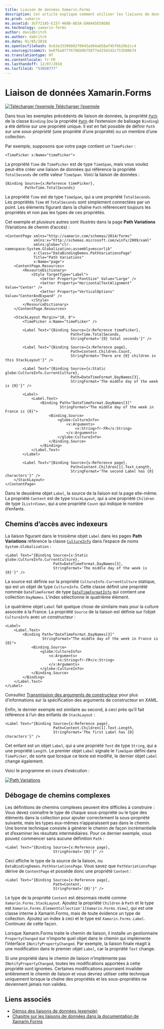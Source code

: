 ```yaml
---
title: Liaison de données Xamarin.Forms
description: Cet article explique comment utiliser les liaisons de données Xamarin.Forms pour accéder aux sous-propriétés et aux membres de la collection avec la propriété Path de la classe Binding.
ms.prod: xamarin
ms.assetid: 3CF721A5-E157-468B-AD3A-DA0A45E58E8D
ms.technology: xamarin-forms
author: davidbritch
ms.author: dabritch
ms.date: 01/05/2018
ms.openlocfilehash: 0c63e33309802f0945ad94a858af45f6b29b2cc4
ms.sourcegitcommit: be6f6a8f77679bb9675077ed25b5d2c753580b74
ms.translationtype: HT
ms.contentlocale: fr-FR
ms.lasthandoff: 12/07/2018
ms.locfileid: "53050777"
---
```

# <a name="xamarinforms-binding-path"></a>Liaison de données Xamarin.Forms

[![Télécharger l’exemple](~/media/shared/download.png) Télécharger l’exemple](https://developer.xamarin.com/samples/xamarin-forms/DataBindingDemos/)

Dans tous les exemples précédents de liaison de données, la propriété [`Path`](xref:Xamarin.Forms.Binding.Path) de la classe `Binding` (ou la propriété [`Path`](xref:Xamarin.Forms.Xaml.BindingExtension.Path) de l’extension de balisage `Binding`) a été définie sur une propriété unique. Il est en fait possible de définir `Path` sur une *sous-propriété* (une propriété d’une propriété) ou un membre d’une collection.

Par exemple, supposons que votre page contient un `TimePicker` :

```xaml
<TimePicker x:Name="timePicker">
```

La propriété `Time` de `TimePicker` est de type `TimeSpan`, mais vous voulez peut-être créer une liaison de données qui référence la propriété `TotalSeconds` de cette valeur `TimeSpan`. Voici la liaison de données :

```xaml
{Binding Source={x:Reference timePicker},
         Path=Time.TotalSeconds}
```

La propriété `Time` est de type `TimeSpan`, qui a une propriété `TotalSeconds`. Les propriétés `Time` et `TotalSeconds` sont simplement connectées par un point. Les éléments figurant dans la chaîne `Path` référencent toujours les propriétés et non pas les types de ces propriétés.

Cet exemple et plusieurs autres sont illustrés dans la page **Path Variations** (Variations de chemin d’accès) :

```xaml
<ContentPage xmlns="http://xamarin.com/schemas/2014/forms"
             xmlns:x="http://schemas.microsoft.com/winfx/2009/xaml"
             xmlns:globe="clr-namespace:System.Globalization;assembly=mscorlib"
             x:Class="DataBindingDemos.PathVariationsPage"
             Title="Path Variations"
             x:Name="page">
    <ContentPage.Resources>
        <ResourceDictionary>
            <Style TargetType="Label">
                <Setter Property="FontSize" Value="Large" />
                <Setter Property="HorizontalTextAlignment" Value="Center" />
                <Setter Property="VerticalOptions" Value="CenterAndExpand" />
            </Style>
        </ResourceDictionary>
    </ContentPage.Resources>

    <StackLayout Margin="10, 0">
        <TimePicker x:Name="timePicker" />

        <Label Text="{Binding Source={x:Reference timePicker},
                              Path=Time.TotalSeconds,
                              StringFormat='{0} total seconds'}" />

        <Label Text="{Binding Source={x:Reference page},
                              Path=Content.Children.Count,
                              StringFormat='There are {0} children in this StackLayout'}" />

        <Label Text="{Binding Source={x:Static globe:CultureInfo.CurrentCulture},
                              Path=DateTimeFormat.DayNames[3],
                              StringFormat='The middle day of the week is {0}'}" />

        <Label>
            <Label.Text>
                <Binding Path="DateTimeFormat.DayNames[3]"
                         StringFormat="The middle day of the week in France is {0}">
                    <Binding.Source>
                        <globe:CultureInfo>
                            <x:Arguments>
                                <x:String>fr-FR</x:String>
                            </x:Arguments>
                        </globe:CultureInfo>
                    </Binding.Source>
                </Binding>
            </Label.Text>
        </Label>

        <Label Text="{Binding Source={x:Reference page},
                              Path=Content.Children[1].Text.Length,
                              StringFormat='The second Label has {0} characters'}" />
    </StackLayout>
</ContentPage>
```

Dans le deuxième objet `Label`, la source de la liaison est la page elle-même. La propriété `Content` est de type `StackLayout`, qui a une propriété `Children` de type `IList<View>`, qui a une propriété `Count` qui indique le nombre d’enfants.

## <a name="paths-with-indexers"></a>Chemins d’accès avec indexeurs

La liaison figurant dans le troisième objet `Label` dans les pages **Path Variations** référence la classe [`CultureInfo`](xref:System.Globalization.CultureInfo) dans l’espace de noms `System.Globalization` :

```xaml
<Label Text="{Binding Source={x:Static globe:CultureInfo.CurrentCulture},
                      Path=DateTimeFormat.DayNames[3],
                      StringFormat='The middle day of the week is {0}'}" />
```

La source est définie sur la propriété `CultureInfo.CurrentCulture` statique, qui est un objet de type `CultureInfo`. Cette classe définit une propriété nommée `DateTimeFormat` de type [`DateTimeFormatInfo`](xref:System.Globalization.DateTimeFormatInfo) qui contient une collection `DayNames`. L’index sélectionne le quatrième élément.

Le quatrième objet `Label` fait quelque chose de similaire mais pour la culture associée à la France. La propriété `Source` de la liaison est définie sur l’objet `CultureInfo` avec un constructeur :

```xaml
<Label>
    <Label.Text>
        <Binding Path="DateTimeFormat.DayNames[3]"
                 StringFormat="The middle day of the week in France is {0}">
            <Binding.Source>
                <globe:CultureInfo>
                    <x:Arguments>
                        <x:String>fr-FR</x:String>
                    </x:Arguments>
                </globe:CultureInfo>
            </Binding.Source>
        </Binding>
    </Label.Text>
</Label>
```

Consultez [Transmission des arguments de constructeur](~/xamarin-forms/xaml/passing-arguments.md#constructor_arguments) pour plus d’informations sur la spécification des arguments de constructeur en XAML.

Enfin, le dernier exemple est similaire au second, à ceci près qu’il fait référence à l’un des enfants de `StackLayout` :

```xaml
<Label Text="{Binding Source={x:Reference page},
                      Path=Content.Children[1].Text.Length,
                      StringFormat='The first Label has {0} characters'}" />
```

Cet enfant est un objet `Label`, qui a une propriété `Text` de type `String`, qui a une propriété `Length`. Le premier objet `Label` signale le `TimeSpan` défini dans `TimePicker`, de sorte que lorsque ce texte est modifié, le dernier objet `Label` change également.

Voici le programme en cours d’exécution :

[![Path Variations](binding-path-images/pathvariations-small.png "Path Variations")](binding-path-images/pathvariations-large.png#lightbox "Path Variations")

## <a name="debugging-complex-paths"></a>Débogage de chemins complexes

Les définitions de chemins complexes peuvent être difficiles à construire : Vous devez connaître le type de chaque sous-propriété ou le type des éléments dans la collection pour ajouter correctement la sous-propriété suivante, mais les types eux-mêmes n’apparaissent pas dans le chemin. Une bonne technique consiste à générer le chemin de façon incrémentielle et d’examiner les résultats intermédiaires. Pour ce dernier exemple, vous pouvez commencer sans aucune définition `Path` :

```xaml
<Label Text="{Binding Source={x:Reference page},
                      StringFormat='{0}'}" />
```

Ceci affiche le type de la source de la liaison, ou `DataBindingDemos.PathVariationsPage`. Vous savez que `PathVariationsPage` dérive de `ContentPage` et possède donc une propriété `Content` :

```xaml
<Label Text="{Binding Source={x:Reference page},
                      Path=Content,
                      StringFormat='{0}'}" />
```

Le type de la propriété `Content` est désormais révélé comme `Xamarin.Forms.StackLayout`. Ajoutez la propriété `Children` à `Path` et le type est `Xamarin.Forms.ElementCollection'1[Xamarin.Forms.View]`, qui est une classe interne à Xamarin.Forms, mais de toute évidence un type de collection. Ajoutez un index à ceci et le type est `Xamarin.Forms.Label`. Continuez de cette façon.

Lorsque Xamarin.Forms traite le chemin de liaison, il installe un gestionnaire `PropertyChanged` sur n’importe quel objet dans le chemin qui implémente l’interface `INotifyPropertyChanged`. Par exemple, la liaison finale réagit à une modification dans le premier objet `Label`, car la propriété `Text` change.

Si une propriété dans le chemin de liaison n’implémente pas `INotifyPropertyChanged`, toutes les modifications apportées à cette propriété sont ignorées. Certaines modifications pourraient invalider entièrement le chemin de liaison et vous devriez utiliser cette technique uniquement lorsque la chaîne des propriétés et les sous-propriétés ne deviennent jamais non valides.



## <a name="related-links"></a>Liens associés

- [Démos des liaisons de données (exemple)](https://developer.xamarin.com/samples/xamarin-forms/DataBindingDemos/)
- [Chapitre sur les liaisons de données dans la documentation de Xamarin.Forms](~/xamarin-forms/creating-mobile-apps-xamarin-forms/summaries/chapter16.md)
